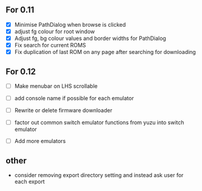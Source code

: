 ## For 0.11

- [x] Minimise PathDialog when browse is clicked
- [x] adjust fg colour for root window
- [x] Adjust fg, bg colour values and border widths for PathDialog
- [x] Fix search for current ROMS
- [x] Fix duplication of last ROM on any page after searching for downloading

## For 0.12

- [ ] Make menubar on LHS scrollable 
- [ ] add console name if possible for each emulator

- [ ] Rewrite or delete firmware downloader

- [ ] factor out common switch emulator functions from yuzu into switch emulator 

- [ ] Add more emulators 


## other 

- consider removing export directory setting and instead ask user for each export 



